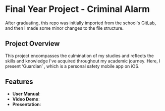 # Final Year Project - Criminal Alarm
After graduating, this repo was initially imported from the school's GitLab, and then I made some minor changes to the file structure.

## Project Overview
This project encompasses the culmination of my studies and reflects the skills and knowledge I've acquired throughout my academic journey. Here, I present ‘Guardian’ , which is a personal safety mobile app on iOS.

## Features
- **User Manual**:
- **Video Demo**: 
- **Presentation**:
